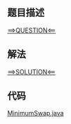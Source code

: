## 题目描述

[==>QUESTION<==](https://leetcode.cn/problems/minimum-swaps-to-make-strings-equal/description/)

## 解法

[==>SOLUTION<==](https://leetcode.cn/problems/minimum-swaps-to-make-strings-equal/solutions/2130292/jiao-huan-zi-fu-shi-de-zi-fu-chuan-xiang-6b1u/)

## 代码

[MinimumSwap.java](https://github.com/Marshal7cc/leetcode-java/blob/master/src/greedy/MinimumSwap.java)

